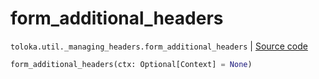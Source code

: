 # form_additional_headers
`toloka.util._managing_headers.form_additional_headers` | [Source code](https://github.com/Toloka/toloka-kit/blob/v1.2.0.post1/src/util/_managing_headers.py#L83)

```python
form_additional_headers(ctx: Optional[Context] = None)
```

